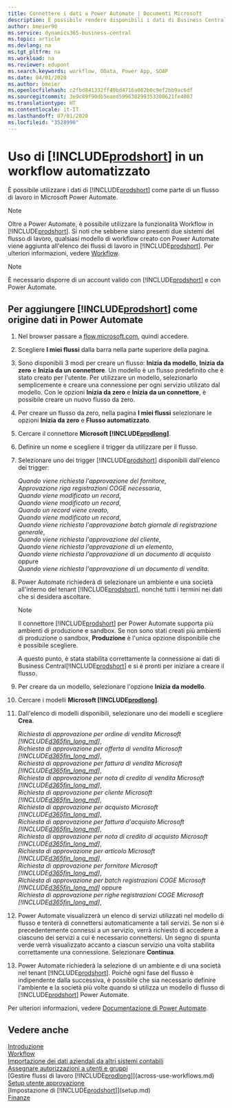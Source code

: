 ```yaml
---
title: Connettere i dati a Power Automate | Documenti Microsoft
description: È possibile rendere disponibili i dati di Business Central come origine dati e specificare un URL OData dei service Web per creare un workflow automatizzato.
author: bmeier90
ms.service: dynamics365-business-central
ms.topic: article
ms.devlang: na
ms.tgt_pltfrm: na
ms.workload: na
ms.reviewer: edupont
ms.search.keywords: workflow, OData, Power App, SOAP
ms.date: 04/01/2020
ms.author: bmeier
ms.openlocfilehash: c2fbd841332ff48bd4716a082b0c9ef2bb9ac6df
ms.sourcegitcommit: 3e9c89f90db5eaed599630299353300621fe4007
ms.translationtype: HT
ms.contentlocale: it-IT
ms.lasthandoff: 07/01/2020
ms.locfileid: "3528990"
---
```

# <a name="using-prodshort-in-an-automated-workflow"></a>Uso di [!INCLUDE[prodshort](includes/prodshort.md)] in un workflow automatizzato

È possibile utilizzare i dati di [!INCLUDE[prodshort](includes/prodshort.md)] come parte di un flusso di lavoro in Microsoft Power Automate.

> [!NOTE]
> Oltre a Power Automate, è possibile utilizzare la funzionalità Workflow in [!INCLUDE[prodshort](includes/prodshort.md)]. Si noti che sebbene siano presenti due sistemi del flusso di lavoro, qualsiasi modello di workflow creato con Power Automate viene aggiunta all'elenco dei flussi di lavoro in [!INCLUDE[prodshort](includes/prodshort.md)]. Per ulteriori informazioni, vedere [Workflow](across-workflow.md).  

> [!NOTE]  
> È necessario disporre di un account valido con [!INCLUDE[prodshort](includes/prodshort.md)] e con Power Automate.  

## <a name="to-add-prodshort-as-a-data-source-in-power-automate"></a>Per aggiungere [!INCLUDE[prodshort](includes/prodshort.md)] come origine dati in Power Automate

1. Nel browser passare a [flow.microsoft.com](https://flow.microsoft.com), quindi accedere.
2. Scegliere **I miei flussi** dalla barra nella parte superiore della pagina.
3. Sono disponibili 3 modi per creare un flusso: **Inizia da modello**, **Inizia da zero** e **Inizia da un connettore**. Un modello è un flusso predefinito che è stato creato per l'utente. Per utilizzare un modello, selezionarlo semplicemente e creare una connessione per ogni servizio utilizato dal modello. Con le opzioni **Inizia da zero** e **Inizia da un connettore**, è possibile creare un nuovo flusso da zero.
4. Per creare un flusso da zero, nella pagina **I miei flussi** selezionare le opzioni **Inizia da zero** e **Flusso automatizzato**.
5. Cercare il connettore **Microsoft [!INCLUDE[prodlong](includes/prodlong.md)]**.
6. Definire un nome e scegliere il trigger da utilizzare per il flusso.
7. Selezionare uno dei trigger [!INCLUDE[prodshort](includes/prodshort.md)] disponibili dall'elenco dei trigger:  

    *Quando viene richiesta l'approvazione del fornitore*,  
    *Approvazione riga registrazioni COGE necessaria*,  
    *Quando viene modificato un record*,  
    *Quando viene modificato un record*,  
    *Quando un record viene creato*,  
    *Quando viene modificato un record*,  
    *Quando viene richiesta l'approvazione batch giornale di registrazione generale*,  
    *Quando viene richiesta l'approvazione del cliente*,  
    *Quando viene richiesta l'approvazione di un elemento*,  
    *Quando viene richiesta l'approvazione di un documento di acquisto* oppure  
    *Quando viene richiesta l'approvazione di un documento di vendita*.

8. Power Automate richiederà di selezionare un ambiente e una società all'interno del tenant [!INCLUDE[prodshort](includes/prodshort.md)], nonché tutti i termini nei dati che si desidera ascoltare.

    > [!NOTE]
    > Il connettore [!INCLUDE[prodshort](includes/prodshort.md)] per Power Automate supporta più ambienti di produzione e sandbox. Se non sono stati creati più ambienti di produzione o sandbox, **Produzione** è l'unica opzione disponibile che è possibile scegliere.  

    A questo punto, è stata stabilita correttamente la connessione ai dati di Business Central[!INCLUDE[prodshort](includes/prodshort.md)] e si è pronti per iniziare a creare il flusso.

9. Per creare da un modello, selezionare l'opzione **Inizia da modello**.
10. Cercare i modelli **Microsoft [!INCLUDE[prodlong](includes/prodlong.md)]**.
11. Dall'elenco di modelli disponibili, selezionare uno dei modelli e scegliere **Crea**.  

    *Richiesta di approvazione per ordine di vendita Microsoft [!INCLUDE[d365fin_long_md](includes/d365fin_long_md.md)]*,  
    *Richiesta di approvazione per offerta di vendita Microsoft [!INCLUDE[d365fin_long_md](includes/d365fin_long_md.md)]*,  
    *Richiesta di approvazione per fattura di vendita Microsoft [!INCLUDE[d365fin_long_md](includes/d365fin_long_md.md)]*,  
    *Richiesta di approvazione per nota di credito di vendita Microsoft [!INCLUDE[d365fin_long_md](includes/d365fin_long_md.md)]*,  
    *Richiesta di approvazione per cliente Microsoft [!INCLUDE[d365fin_long_md](includes/d365fin_long_md.md)]*,  
    *Richiesta di approvazione per acquisto Microsoft [!INCLUDE[d365fin_long_md](includes/d365fin_long_md.md)]*,  
    *Richiesta di approvazione per fattura d'acquisto Microsoft [!INCLUDE[d365fin_long_md](includes/d365fin_long_md.md)]*,  
    *Richiesta di approvazione per nota di credito di acquisto Microsoft [!INCLUDE[d365fin_long_md](includes/d365fin_long_md.md)]*,  
    *Richiesta di approvazione per articolo Microsoft [!INCLUDE[d365fin_long_md](includes/d365fin_long_md.md)]*,  
    *Richiesta di approvazione per fornitore Microsoft [!INCLUDE[d365fin_long_md](includes/d365fin_long_md.md)]*,  
    *Richiesta di approvazione per batch registrazioni COGE Microsoft [!INCLUDE[d365fin_long_md](includes/d365fin_long_md.md)]* oppure    
    *Richiesta di approvazione per righe registrazioni COGE Microsoft [!INCLUDE[d365fin_long_md](includes/d365fin_long_md.md)]*,  
12. Power Automate visualizzerà un elenco di servizi utilizzati nel modello di flusso e tenterà di connettersi automaticamente a tali servizi. Se non si è precedentemente connessi a un servizio, verrà richiesto di accedere a ciascuno dei servizi a cui è necessario connettersi. Un segno di spunta verde verrà visualizzato accanto a ciascun servizio una volta stabilita correttamente una connessione. Selezionare **Continua**.
13. Power Automate richiederà la selezione di un ambiente e di una società nel tenant [!INCLUDE[prodshort](includes/prodshort.md)]. Poiché ogni fase del flusso è indipendente dalla successiva, è possibile che sia necessario definire l'ambiente e la società più volte quando si utilizza un modello di flusso di [!INCLUDE[prodshort](includes/prodshort.md)] Power Automate.

Per ulteriori informazioni, vedere [Documentazione di Power Automate](/power-automate/getting-started).

## <a name="see-also"></a>Vedere anche

[Introduzione](product-get-started.md)  
[Workflow](across-workflow.md)  
[Importazione dei dati aziendali da altri sistemi contabili](across-import-data-configuration-packages.md)  
[Assegnare autorizzazioni a utenti e gruppi](ui-define-granular-permissions.md)  
[Gestire flussi di lavoro [!INCLUDE[prodlong](includes/prodlong.md)]](across-use-workflows.md)  
[Setup utente approvazione](across-how-to-set-up-approval-users.md)  
[Impostazione di [!INCLUDE[prodshort](includes/prodshort.md)]](setup.md)  
[Finanze](finance.md)  
